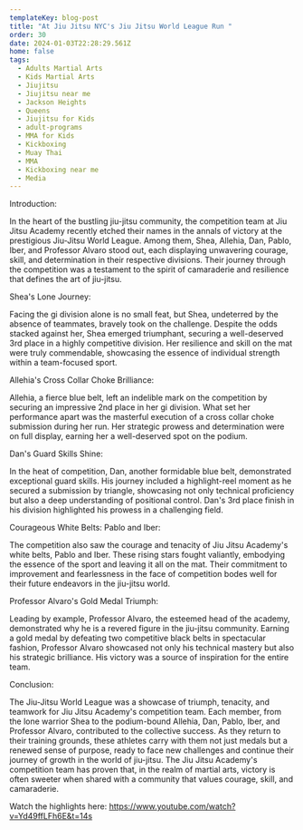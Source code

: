 ```yaml
---
templateKey: blog-post
title: "At Jiu Jitsu NYC's Jiu Jitsu World League Run "
order: 30
date: 2024-01-03T22:28:29.561Z
home: false
tags:
  - Adults Martial Arts
  - Kids Martial Arts
  - Jiujitsu
  - Jiujitsu near me
  - Jackson Heights
  - Queens
  - Jiujitsu for Kids
  - adult-programs
  - MMA for Kids
  - Kickboxing
  - Muay Thai
  - MMA
  - Kickboxing near me
  - Media
---
```

Introduction:

In the heart of the bustling jiu-jitsu community, the competition team at Jiu Jitsu Academy recently etched their names in the annals of victory at the prestigious Jiu-Jitsu World League. Among them, Shea, Allehia, Dan, Pablo, Iber, and Professor Alvaro stood out, each displaying unwavering courage, skill, and determination in their respective divisions. Their journey through the competition was a testament to the spirit of camaraderie and resilience that defines the art of jiu-jitsu.

Shea's Lone Journey:

Facing the gi division alone is no small feat, but Shea, undeterred by the absence of teammates, bravely took on the challenge. Despite the odds stacked against her, Shea emerged triumphant, securing a well-deserved 3rd place in a highly competitive division. Her resilience and skill on the mat were truly commendable, showcasing the essence of individual strength within a team-focused sport.

Allehia's Cross Collar Choke Brilliance:

Allehia, a fierce blue belt, left an indelible mark on the competition by securing an impressive 2nd place in her gi division. What set her performance apart was the masterful execution of a cross collar choke submission during her run. Her strategic prowess and determination were on full display, earning her a well-deserved spot on the podium.

Dan's Guard Skills Shine:

In the heat of competition, Dan, another formidable blue belt, demonstrated exceptional guard skills. His journey included a highlight-reel moment as he secured a submission by triangle, showcasing not only technical proficiency but also a deep understanding of positional control. Dan's 3rd place finish in his division highlighted his prowess in a challenging field.

Courageous White Belts: Pablo and Iber:

The competition also saw the courage and tenacity of Jiu Jitsu Academy's white belts, Pablo and Iber. These rising stars fought valiantly, embodying the essence of the sport and leaving it all on the mat. Their commitment to improvement and fearlessness in the face of competition bodes well for their future endeavors in the jiu-jitsu world.

Professor Alvaro's Gold Medal Triumph:

Leading by example, Professor Alvaro, the esteemed head of the academy, demonstrated why he is a revered figure in the jiu-jitsu community. Earning a gold medal by defeating two competitive black belts in spectacular fashion, Professor Alvaro showcased not only his technical mastery but also his strategic brilliance. His victory was a source of inspiration for the entire team.

Conclusion:

The Jiu-Jitsu World League was a showcase of triumph, tenacity, and teamwork for Jiu Jitsu Academy's competition team. Each member, from the lone warrior Shea to the podium-bound Allehia, Dan, Pablo, Iber, and Professor Alvaro, contributed to the collective success. As they return to their training grounds, these athletes carry with them not just medals but a renewed sense of purpose, ready to face new challenges and continue their journey of growth in the world of jiu-jitsu. The Jiu Jitsu Academy's competition team has proven that, in the realm of martial arts, victory is often sweeter when shared with a community that values courage, skill, and camaraderie.

W﻿atch the highlights here: https://www.youtube.com/watch?v=Yd49ffLFh6E&t=14s